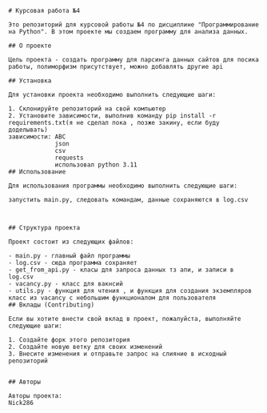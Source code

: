     # Курсовая работа №4

    Это репозиторий для курсовой работы №4 по дисциплине "Программирование на Python". В этом проекте мы создаем программу для анализа данных.

    ## О проекте

    Цель проекта - создать программу для парсинга данных сайтов для посика работы, полиморфизм присутствует, можно добавлять другие api  

    ## Установка

    Для установки проекта необходимо выполнить следующие шаги:

    1. Склонируйте репозиторий на свой компьютер
    2. Установите зависимости, выполнив команду pip install -r requirements.txt(я не сделал пока , позже закину, если буду доделывать)
    зависимости: ABC
                 json
                 csv
                 requests
                 использовал python 3.11
    ## Использование

    Для использования программы необходимо выполнить следующие шаги:

    запустить main.py, следовать командам, данные сохраняются в log.csv

    

    ## Структура проекта

    Проект состоит из следующих файлов:

    - main.py - главный файл программы
    - log.csv - сюда программа сохраняет
    - get_from_api.py - класы для запроса данных тз апи, и записи в log.csv
    - vacancy.py - класс для вакнсий
    - utils.py - функция для чтения , и функция для создания экземпляров класс из vacancy с небольшим функционалом для пользователя
    ## Вклады (Contributing)

    Если вы хотите внести свой вклад в проект, пожалуйста, выполняйте следующие шаги:

    1. Создайте форк этого репозитория
    2. Создайте новую ветку для своих изменений
    3. Внесите изменения и отправьте запрос на слияние в исходный репозиторий


    ## Авторы

    Авторы проекта:
    Nick286
